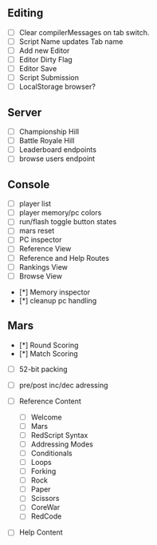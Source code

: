 


Editing
-------
- [ ] Clear compilerMessages on tab switch.
- [ ] Script Name updates Tab name
- [ ] Add new Editor
- [ ] Editor Dirty Flag
- [ ] Editor Save
- [ ] Script Submission
- [ ] LocalStorage browser?

Server
------
- [ ] Championship Hill
- [ ] Battle Royale Hill
- [ ] Leaderboard endpoints
- [ ] browse users endpoint

Console
-------
- [ ] player list
- [ ] player memory/pc colors
- [ ] run/flash toggle button states
- [ ] mars reset 
- [ ] PC inspector
- [ ] Reference View
- [ ] Reference and Help Routes
- [ ] Rankings View
- [ ] Browse View
- [*] Memory inspector
- [*] cleanup pc handling

Mars
----
- [*] Round Scoring
- [*] Match Scoring
- [ ] 52-bit packing
- [ ] pre/post inc/dec adressing


- [ ] Reference Content
  - [ ] Welcome
  - [ ] Mars
  - [ ] RedScript Syntax
  - [ ] Addressing Modes
  - [ ] Conditionals
  - [ ] Loops
  - [ ] Forking
  - [ ] Rock
  - [ ] Paper
  - [ ] Scissors
  - [ ] CoreWar
  - [ ] RedCode

- [ ] Help Content
